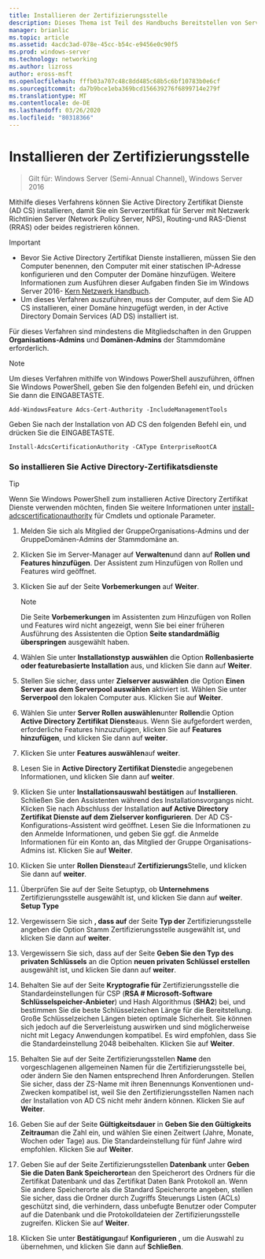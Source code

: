 ```yaml
---
title: Installieren der Zertifizierungsstelle
description: Dieses Thema ist Teil des Handbuchs Bereitstellen von Server Zertifikaten für drahtlose und drahtlose 802.1 x-bereit Stellungen.
manager: brianlic
ms.topic: article
ms.assetid: 4acdc3ad-078e-45cc-b54c-e9456e0c90f5
ms.prod: windows-server
ms.technology: networking
ms.author: lizross
author: eross-msft
ms.openlocfilehash: fffb03a707c48c8dd485c68b5c6bf10783b0e6cf
ms.sourcegitcommit: da7b9bce1eba369bcd156639276f6899714e279f
ms.translationtype: MT
ms.contentlocale: de-DE
ms.lasthandoff: 03/26/2020
ms.locfileid: "80318366"
---
```

# <a name="install-the-certification-authority"></a>Installieren der Zertifizierungsstelle

>Gilt für: Windows Server (Semi-Annual Channel), Windows Server 2016

Mithilfe dieses Verfahrens können Sie Active Directory Zertifikat Dienste (AD CS) installieren, damit Sie ein Serverzertifikat für Server mit Netzwerk Richtlinien Server (Network Policy Server, NPS), Routing-und RAS-Dienst (RRAS) oder beides registrieren können.  
  
> [!IMPORTANT]  
> -   Bevor Sie Active Directory Zertifikat Dienste installieren, müssen Sie den Computer benennen, den Computer mit einer statischen IP-Adresse konfigurieren und den Computer der Domäne hinzufügen. Weitere Informationen zum Ausführen dieser Aufgaben finden Sie im Windows Server 2016- [Kern Netzwerk Handbuch](https://technet.microsoft.com/windows-server-docs/networking/core-network-guide/core-network-guide).  
> -   Um dieses Verfahren auszuführen, muss der Computer, auf dem Sie AD CS installieren, einer Domäne hinzugefügt werden, in der Active Directory Domain Services (AD DS) installiert ist.  
  
Für dieses Verfahren sind mindestens die Mitgliedschaften in den Gruppen **Organisations-Admins** und **Domänen-Admins** der Stammdomäne erforderlich.  
  
> [!NOTE]  
> Um dieses Verfahren mithilfe von Windows PowerShell auszuführen, öffnen Sie Windows PowerShell, geben Sie den folgenden Befehl ein, und drücken Sie dann die EINGABETASTE.   
>   
> `Add-WindowsFeature Adcs-Cert-Authority -IncludeManagementTools`  
>   
> Geben Sie nach der Installation von AD CS den folgenden Befehl ein, und drücken Sie die EINGABETASTE.  
>   
> `Install-AdcsCertificationAuthority -CAType EnterpriseRootCA`  
  
### <a name="to-install-active-directory-certificate-services"></a>So installieren Sie Active Directory-Zertifikatsdienste  

> [!TIP]
> Wenn Sie Windows PowerShell zum installieren Active Directory Zertifikat Dienste verwenden möchten, finden Sie weitere Informationen unter [install-adcscertificationauthority](https://docs.microsoft.com/powershell/module/adcsdeployment/install-adcscertificationauthority?view=win10-ps) für Cmdlets und optionale Parameter.
  
1.  Melden Sie sich als Mitglied der GruppeOrganisations-Admins und der GruppeDomänen-Admins der Stammdomäne an.  
  
2.  Klicken Sie im Server-Manager auf **Verwalten**und dann auf **Rollen und Features hinzufügen**. Der Assistent zum Hinzufügen von Rollen und Features wird geöffnet.  
  
3.  Klicken Sie auf der Seite **Vorbemerkungen** auf **Weiter**.  
  
    > [!NOTE]  
    > Die Seite **Vorbemerkungen** im Assistenten zum Hinzufügen von Rollen und Features wird nicht angezeigt, wenn Sie bei einer früheren Ausführung des Assistenten die Option **Seite standardmäßig überspringen** ausgewählt haben.  
  
4.  Wählen Sie unter **Installationstyp auswählen** die Option **Rollenbasierte oder featurebasierte Installation** aus, und klicken Sie dann auf **Weiter**.  
  
5.  Stellen Sie sicher, dass unter **Zielserver auswählen** die Option **Einen Server aus dem Serverpool auswählen** aktiviert ist. Wählen Sie unter **Serverpool** den lokalen Computer aus. Klicken Sie auf **Weiter**.  
  
6.  Wählen Sie unter **Server Rollen auswählen**unter **Rollen**die Option **Active Directory Zertifikat Dienste**aus. Wenn Sie aufgefordert werden, erforderliche Features hinzuzufügen, klicken Sie auf **Features hinzufügen**, und klicken Sie dann auf **weiter**.  
  
7.  Klicken Sie unter **Features auswählen**auf **weiter**.  
  
8.  Lesen Sie in **Active Directory Zertifikat Dienste**die angegebenen Informationen, und klicken Sie dann auf **weiter**.  
  
9. Klicken Sie unter **Installationsauswahl bestätigen** auf **Installieren**. Schließen Sie den Assistenten während des Installationsvorgangs nicht. Klicken Sie nach Abschluss der Installation **auf Active Directory Zertifikat Dienste auf dem Zielserver konfigurieren**. Der AD CS-Konfigurations-Assistent wird geöffnet. Lesen Sie die Informationen zu den Anmelde Informationen, und geben Sie ggf. die Anmelde Informationen für ein Konto an, das Mitglied der Gruppe Organisations-Admins ist. Klicken Sie auf **Weiter**.  
  
10. Klicken Sie unter **Rollen Dienste**auf **Zertifizierungs**Stelle, und klicken Sie dann auf **weiter**.  
  
11. Überprüfen Sie auf der Seite Setuptyp, ob **Unternehmens** Zertifizierungsstelle ausgewählt ist, und klicken Sie dann auf **weiter**. **Setup Type**  
  
12. Vergewissern Sie sich **, dass auf** der Seite **Typ der** Zertifizierungsstelle angeben die Option Stamm Zertifizierungsstelle ausgewählt ist, und klicken Sie dann auf **weiter**.  
  
13. Vergewissern Sie sich, dass auf der Seite **Geben Sie den Typ des privaten Schlüssels** an die Option **neuen privaten Schlüssel erstellen** ausgewählt ist, und klicken Sie dann auf **weiter**.  
  
14. Behalten Sie auf der Seite **Kryptografie für** Zertifizierungsstelle die Standardeinstellungen für CSP (**RSA # Microsoft-Software Schlüsselspeicher-Anbieter**) und Hash Algorithmus (**SHA2**) bei, und bestimmen Sie die beste Schlüsselzeichen Länge für die Bereitstellung. Große Schlüsselzeichen Längen bieten optimale Sicherheit. Sie können sich jedoch auf die Serverleistung auswirken und sind möglicherweise nicht mit Legacy Anwendungen kompatibel. Es wird empfohlen, dass Sie die Standardeinstellung 2048 beibehalten. Klicken Sie auf **Weiter**.  
  
15. Behalten Sie auf der Seite Zertifizierungsstellen **Name** den vorgeschlagenen allgemeinen Namen für die Zertifizierungsstelle bei, oder ändern Sie den Namen entsprechend Ihren Anforderungen. Stellen Sie sicher, dass der ZS-Name mit ihren Benennungs Konventionen und-Zwecken kompatibel ist, weil Sie den Zertifizierungsstellen Namen nach der Installation von AD CS nicht mehr ändern können. Klicken Sie auf **Weiter**.  
  
16. Geben Sie auf der Seite **Gültigkeitsdauer** in **Geben Sie den Gültigkeits Zeitraum**an die Zahl ein, und wählen Sie einen Zeitwert (Jahre, Monate, Wochen oder Tage) aus. Die Standardeinstellung für fünf Jahre wird empfohlen. Klicken Sie auf **Weiter**.  
  
17. Geben Sie auf der Seite Zertifizierungsstellen **Datenbank** unter **Geben Sie die Daten Bank Speicherorte**an den Speicherort des Ordners für die Zertifikat Datenbank und das Zertifikat Daten Bank Protokoll an. Wenn Sie andere Speicherorte als die Standard Speicherorte angeben, stellen Sie sicher, dass die Ordner durch Zugriffs Steuerungs Listen (ACLs) geschützt sind, die verhindern, dass unbefugte Benutzer oder Computer auf die Datenbank und die Protokolldateien der Zertifizierungsstelle zugreifen. Klicken Sie auf **Weiter**.  
  
18. Klicken Sie unter **Bestätigung**auf **Konfigurieren** , um die Auswahl zu übernehmen, und klicken Sie dann auf **Schließen**.  
  


